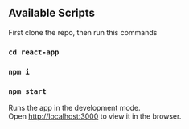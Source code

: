 ## Available Scripts

First clone the repo, then run this commands
### `cd react-app`
### `npm i`
### `npm start`
Runs the app in the development mode.<br />
Open [http://localhost:3000](http://localhost:3000) to view it in the browser.

